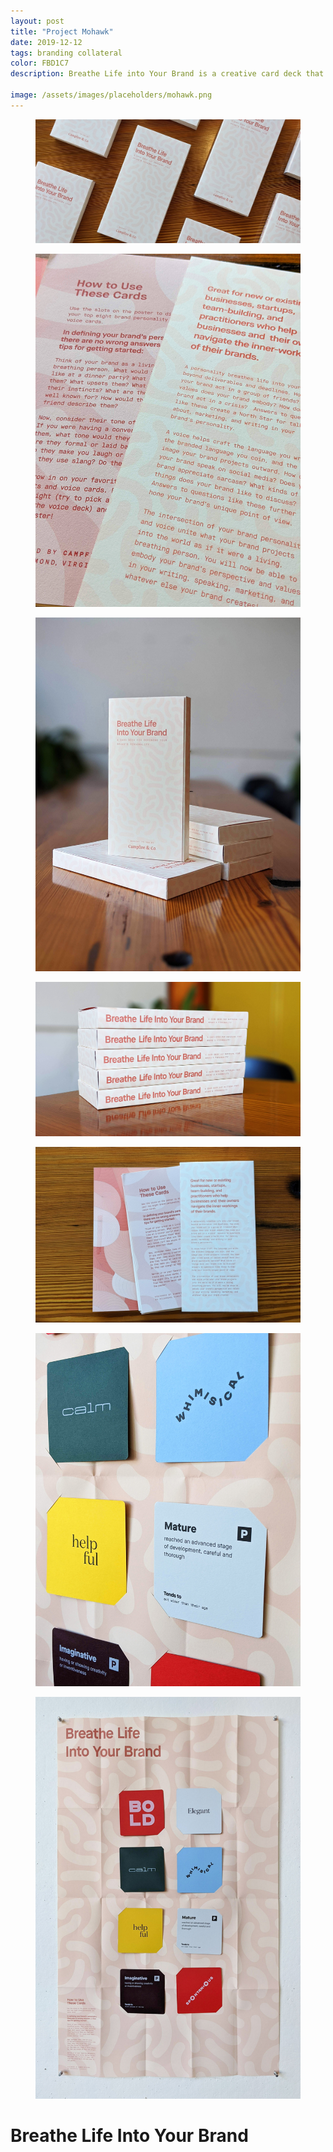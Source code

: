 ```yaml
---
layout: post
title: "Project Mohawk"
date: 2019-12-12
tags: branding collateral
color: FBD1C7
description: Breathe Life into Your Brand is a creative card deck that helps develop a cohesive personality and tone of voice for brands.It includes a 54 card deck, a poster to display your chosen cards, and tips for using this card deck to explore and define your brand’s personality. 

image: /assets/images/placeholders/mohawk.png
---
```

<div class="container">
<figure class="large-img">
  <img src="/assets/images/mohawk/1-overall.jpg" alt="Placeholder"/>
</figure>
</div>

<div class="container-double">
<figure >
  <img src="/assets/images/mohawk/2-detail.jpg" alt="Placeholder"/>
</figure>
<figure >
  <img src="/assets/images/mohawk/3-arranged.jpg" alt="Placeholder"/>
</figure>
</div>

<div class="container">
<figure>
  <img src="/assets/images/mohawk/4-stacked.jpg" alt="Placeholder"/>
</figure>
</div>

<div class="container-double">
<figure >
  <img src="/assets/images/mohawk/5-layed out.jpg" alt="Placeholder"/>
</figure>
<figure >
  <img src="/assets/images/mohawk/6-cards.jpg" alt="Placeholder"/>
</figure>
<figure >
  <img src="/assets/images/mohawk/7-poster.jpg" alt="Placeholder"/>
</figure>
<h1>Breathe Life Into Your Brand</h1>
</div>
